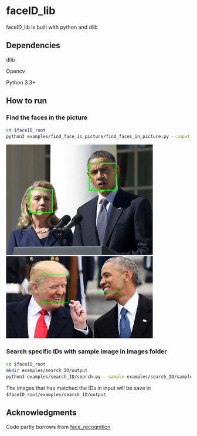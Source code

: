 # faceID_lib

faceID_lib is built with python and dlib

## Dependencies
dlib

Opencv

Python 3.3+

## How to run
### Find the faces in the picture

```bash
cd $faceID_root
python3 examples/find_face_in_picture/find_faces_in_picture.py --input image_to_test --output output_image_with_face_rect
```

<img src="examples/find_face_in_picture/result1.jpg" width="400px"/>

<img src="examples/find_face_in_picture/result2.jpg" width="400px"/>



### Search specific IDs with sample image in images folder

```bash
cd $faceID_root
mkdir examples/search_ID/output
python3 examples/search_ID/search.py --sample examples/search_ID/sample_clintion_trump.png --input examples/search_ID/input/ --output_folder examples/search_ID/output/ --cpus 1 --model cnn
```

The images that has matched the IDs in input will be save in 
```$faceID_root/examples/search_ID/output```

## Acknowledgments
Code partly borrows from [face_recognition](https://github.com/ageitgey/face_recognition)
